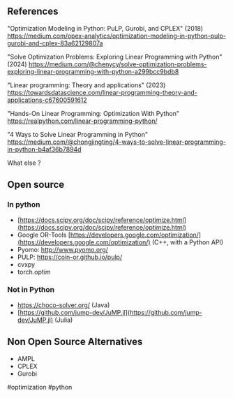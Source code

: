 ## References

"Optimization Modeling in Python: PuLP, Gurobi, and CPLEX" (2018)
https://medium.com/opex-analytics/optimization-modeling-in-python-pulp-gurobi-and-cplex-83a62129807a

"Solve Optimization Problems: Exploring Linear Programming with Python" (2024)
https://medium.com/@chenycy/solve-optimization-problems-exploring-linear-programming-with-python-a299bcc9bdb8

"Linear programming: Theory and applications" (2023)
https://towardsdatascience.com/linear-programming-theory-and-applications-c67600591612

"Hands-On Linear Programming: Optimization With Python"
https://realpython.com/linear-programming-python/

"4 Ways to Solve Linear Programming in Python"
https://medium.com/@chongjingting/4-ways-to-solve-linear-programming-in-python-b4af36b7894d

What else ?

## Open source 

### In python

- [https://docs.scipy.org/doc/scipy/reference/optimize.html](https://docs.scipy.org/doc/scipy/reference/optimize.html)
- Google OR-Tools [https://developers.google.com/optimization/](https://developers.google.com/optimization/) (C++, with a Python API)
- Pyomo: http://www.pyomo.org/
- PULP: https://coin-or.github.io/pulp/
- cvxpy
- torch.optim

### Not in Python

- https://choco-solver.org/ (Java)
- [https://github.com/jump-dev/JuMP.jl](https://github.com/jump-dev/JuMP.jl) (Julia)

## Non Open Source Alternatives

- AMPL
- CPLEX
- Gurobi

<!-- Keywords -->
#optimization #python
<!-- /Keywords -->
